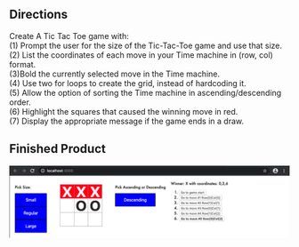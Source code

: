 ## Directions
Create A Tic Tac Toe game with: <br>
(1) Prompt the user for the size of the Tic-Tac-Toe game and use that size. <br>
(2) List the coordinates of each move in your Time machine in (row, col) format. <br>
(3)Bold the currently selected move in the Time machine. <br>
(4) Use two for loops to create the grid, instead of hardcoding it. <br>
(5) Allow the option of sorting the Time machine in ascending/descending order. <br>
(6) Highlight the squares that caused the winning move in red. <br>
(7) Display the appropriate message if the game ends in a draw. <br>

## Finished Product
![](tic/assets/tictactoe.png)



